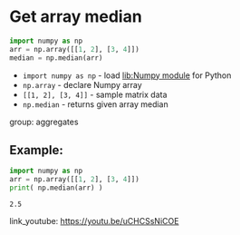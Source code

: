 # Get array median

```python
import numpy as np
arr = np.array([[1, 2], [3, 4]])
median = np.median(arr)
```

- `import numpy as np` - load [lib:Numpy module](/python-numpy/how-to-install-python-numpy-lib) for Python
- `np.array` - declare Numpy array
- `[[1, 2], [3, 4]]` - sample matrix data
- `np.median` - returns given array median

group: aggregates

## Example: 
```python
import numpy as np
arr = np.array([[1, 2], [3, 4]])
print( np.median(arr) )
```
```
2.5

```

link_youtube: https://youtu.be/uCHCSsNiCOE
